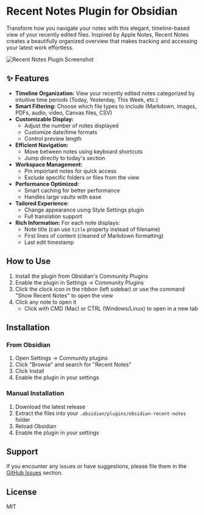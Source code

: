 # Recent Notes Plugin for Obsidian

Transform how you navigate your notes with this elegant, timeline-based view of your recently edited files. Inspired by Apple Notes, Recent Notes creates a beautifully organized overview that makes tracking and accessing your latest work effortless.

![Recent Notes Plugin Screenshot](https://raw.githubusercontent.com/kamil-rudnicki/obsidian-recent-notes/master/resources/screenshots/sidebar.png)

## ✨ Features

- **Timeline Organization:** View your recently edited notes categorized by intuitive time periods (Today, Yesterday, This Week, etc.)
- **Smart Filtering:** Choose which file types to include (Markdown, images, PDFs, audio, video, Canvas files, CSV)
- **Customizable Display:**
  - Adjust the number of notes displayed
  - Customize date/time formats
  - Control preview length
- **Efficient Navigation:** 
  - Move between notes using keyboard shortcuts
  - Jump directly to today's section
- **Workspace Management:**
  - Pin important notes for quick access
  - Exclude specific folders or files from the view 
- **Performance Optimized:**
  - Smart caching for better performance
  - Handles large vaults with ease
- **Tailored Experience:**
  - Change appearance using Style Settings plugin
  - Full translation support
- **Rich Information:** For each note displays:
  - Note title (can use `title` property instead of filename)
  - First lines of content (cleaned of Markdown formatting)
  - Last edit timestamp

## How to Use

1. Install the plugin from Obsidian's Community Plugins
2. Enable the plugin in Settings → Community Plugins
3. Click the clock icon in the ribbon (left sidebar) or use the command "Show Recent Notes" to open the view
4. Click any note to open it
   - Click with CMD (Mac) or CTRL (Windows/Linux) to open in a new tab

## Installation

### From Obsidian

1. Open Settings → Community plugins
2. Click "Browse" and search for "Recent Notes"
3. Click Install
4. Enable the plugin in your settings

### Manual Installation

1. Download the latest release
2. Extract the files into your `.obsidian/plugins/obsidian-recent-notes` folder
3. Reload Obsidian
4. Enable the plugin in your settings

## Support

If you encounter any issues or have suggestions, please file them in the [GitHub Issues](https://github.com/kamil-rudnicki/obsidian-recent-notes/issues) section.

## License

MIT
